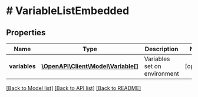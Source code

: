 # # VariableListEmbedded

## Properties

Name | Type | Description | Notes
------------ | ------------- | ------------- | -------------
**variables** | [**\OpenAPI\Client\Model\Variable[]**](Variable.md) | Variables set on environment | [optional] 

[[Back to Model list]](../../README.md#documentation-for-models) [[Back to API list]](../../README.md#documentation-for-api-endpoints) [[Back to README]](../../README.md)


